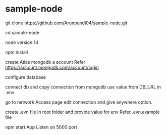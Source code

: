 # sample-node

git clone https://github.com/Arunpandi04/sample-node.git

cd sample-node 

node version 14

npm install

create Atlas mongodb a account Refer https://account.mongodb.com/account/login

configure database

connect db and copy connection from mongodb use value from DB_URL in .env

go to network Access page edit connection and give anywhere option.

create .evn file in root folder and provide value for env Refer .evn.example file

npm start App Listen on 5000 port
